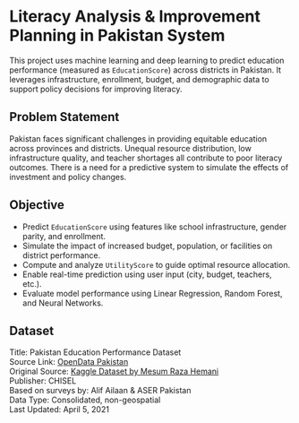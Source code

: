 # Literacy Analysis & Improvement Planning in Pakistan System
This project uses machine learning and deep learning to predict education performance (measured as `EducationScore`) across districts in Pakistan. It leverages infrastructure, enrollment, budget, and demographic data to support policy decisions for improving literacy.

## Problem Statement

Pakistan faces significant challenges in providing equitable education across provinces and districts. Unequal resource distribution, low infrastructure quality, and teacher shortages all contribute to poor literacy outcomes. There is a need for a predictive system to simulate the effects of investment and policy changes.

## Objective

- Predict `EducationScore` using features like school infrastructure, gender parity, and enrollment.
- Simulate the impact of increased budget, population, or facilities on district performance.
- Compute and analyze `UtilityScore` to guide optimal resource allocation.
- Enable real-time prediction using user input (city, budget, teachers, etc.).
- Evaluate model performance using Linear Regression, Random Forest, and Neural Networks.

## Dataset

Title: Pakistan Education Performance Dataset  
Source Link: [OpenData Pakistan](https://opendata.com.pk/dataset/pakistan-education-performance-dataset)  
Original Source: [Kaggle Dataset by Mesum Raza Hemani](https://www.kaggle.com/mesumraza/pakistan-education-performance-dataset)  
Publisher: CHISEL  
Based on surveys by: Alif Ailaan & ASER Pakistan  
Data Type: Consolidated, non-geospatial  
Last Updated: April 5, 2021
